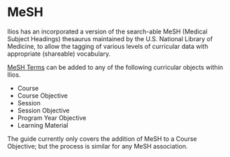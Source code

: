 # MeSH

Ilios has an incorporated a version of the search-able MeSH (Medical Subject Headings) thesaurus maintained by the U.S. National Library of Medicine, to allow the tagging of various levels of curricular data with appropriate (shareable) vocabulary.

[MeSH Terms](https://www.ncbi.nlm.nih.gov/mesh) can be added to any of the following curricular objects within Ilios.

* Course
* Course Objective
* Session
* Session Objective
* Program Year Objective
* Learning Material

The guide currently only covers the addition of MeSH to a Course Objective; but the process is similar for any MeSH association.
